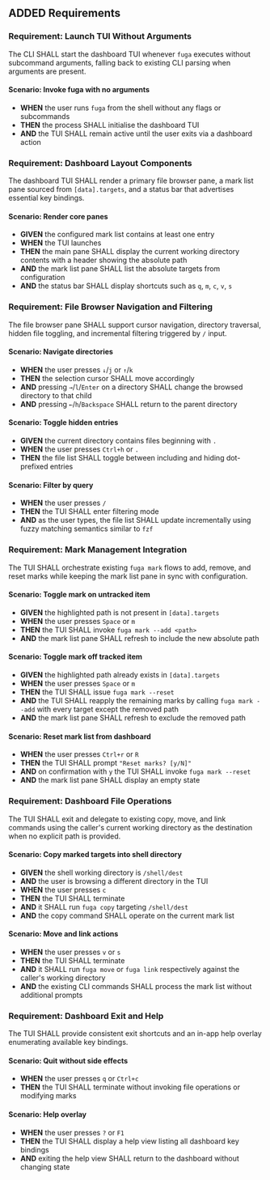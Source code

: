 ## ADDED Requirements
### Requirement: Launch TUI Without Arguments
The CLI SHALL start the dashboard TUI whenever `fuga` executes without subcommand arguments, falling back to existing CLI parsing when arguments are present.

#### Scenario: Invoke fuga with no arguments
- **WHEN** the user runs `fuga` from the shell without any flags or subcommands
- **THEN** the process SHALL initialise the dashboard TUI
- **AND** the TUI SHALL remain active until the user exits via a dashboard action

### Requirement: Dashboard Layout Components
The dashboard TUI SHALL render a primary file browser pane, a mark list pane sourced from `[data].targets`, and a status bar that advertises essential key bindings.

#### Scenario: Render core panes
- **GIVEN** the configured mark list contains at least one entry
- **WHEN** the TUI launches
- **THEN** the main pane SHALL display the current working directory contents with a header showing the absolute path
- **AND** the mark list pane SHALL list the absolute targets from configuration
- **AND** the status bar SHALL display shortcuts such as `q`, `m`, `c`, `v`, `s`

### Requirement: File Browser Navigation and Filtering
The file browser pane SHALL support cursor navigation, directory traversal, hidden file toggling, and incremental filtering triggered by `/` input.

#### Scenario: Navigate directories
- **WHEN** the user presses `↓`/`j` or `↑`/`k`
- **THEN** the selection cursor SHALL move accordingly
- **AND** pressing `→`/`l`/`Enter` on a directory SHALL change the browsed directory to that child
- **AND** pressing `←`/`h`/`Backspace` SHALL return to the parent directory

#### Scenario: Toggle hidden entries
- **GIVEN** the current directory contains files beginning with `.`
- **WHEN** the user presses `Ctrl+h` or `.`
- **THEN** the file list SHALL toggle between including and hiding dot-prefixed entries

#### Scenario: Filter by query
- **WHEN** the user presses `/`
- **THEN** the TUI SHALL enter filtering mode
- **AND** as the user types, the file list SHALL update incrementally using fuzzy matching semantics similar to `fzf`

### Requirement: Mark Management Integration
The TUI SHALL orchestrate existing `fuga mark` flows to add, remove, and reset marks while keeping the mark list pane in sync with configuration.

#### Scenario: Toggle mark on untracked item
- **GIVEN** the highlighted path is not present in `[data].targets`
- **WHEN** the user presses `Space` or `m`
- **THEN** the TUI SHALL invoke `fuga mark --add <path>`
- **AND** the mark list pane SHALL refresh to include the new absolute path

#### Scenario: Toggle mark off tracked item
- **GIVEN** the highlighted path already exists in `[data].targets`
- **WHEN** the user presses `Space` or `m`
- **THEN** the TUI SHALL issue `fuga mark --reset`
- **AND** the TUI SHALL reapply the remaining marks by calling `fuga mark --add` with every target except the removed path
- **AND** the mark list pane SHALL refresh to exclude the removed path

#### Scenario: Reset mark list from dashboard
- **WHEN** the user presses `Ctrl+r` or `R`
- **THEN** the TUI SHALL prompt `"Reset marks? [y/N]"`
- **AND** on confirmation with `y` the TUI SHALL invoke `fuga mark --reset`
- **AND** the mark list pane SHALL display an empty state

### Requirement: Dashboard File Operations
The TUI SHALL exit and delegate to existing copy, move, and link commands using the caller's current working directory as the destination when no explicit path is provided.

#### Scenario: Copy marked targets into shell directory
- **GIVEN** the shell working directory is `/shell/dest`
- **AND** the user is browsing a different directory in the TUI
- **WHEN** the user presses `c`
- **THEN** the TUI SHALL terminate
- **AND** it SHALL run `fuga copy` targeting `/shell/dest`
- **AND** the copy command SHALL operate on the current mark list

#### Scenario: Move and link actions
- **WHEN** the user presses `v` or `s`
- **THEN** the TUI SHALL terminate
- **AND** it SHALL run `fuga move` or `fuga link` respectively against the caller's working directory
- **AND** the existing CLI commands SHALL process the mark list without additional prompts

### Requirement: Dashboard Exit and Help
The TUI SHALL provide consistent exit shortcuts and an in-app help overlay enumerating available key bindings.

#### Scenario: Quit without side effects
- **WHEN** the user presses `q` or `Ctrl+c`
- **THEN** the TUI SHALL terminate without invoking file operations or modifying marks

#### Scenario: Help overlay
- **WHEN** the user presses `?` or `F1`
- **THEN** the TUI SHALL display a help view listing all dashboard key bindings
- **AND** exiting the help view SHALL return to the dashboard without changing state
